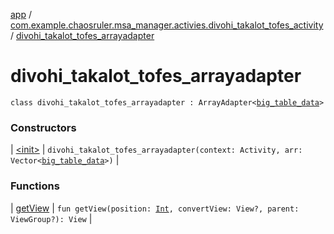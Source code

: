 [app](../../index.md) / [com.example.chaosruler.msa_manager.activies.divohi_takalot_tofes_activity](../index.md) / [divohi_takalot_tofes_arrayadapter](.)

# divohi_takalot_tofes_arrayadapter

`class divohi_takalot_tofes_arrayadapter : ArrayAdapter<`[`big_table_data`](../../com.example.chaosruler.msa_manager.object_types/big_table_data/index.md)`>`

### Constructors

| [&lt;init&gt;](-init-.md) | `divohi_takalot_tofes_arrayadapter(context: Activity, arr: Vector<`[`big_table_data`](../../com.example.chaosruler.msa_manager.object_types/big_table_data/index.md)`>)` |

### Functions

| [getView](get-view.md) | `fun getView(position: `[`Int`](https://kotlinlang.org/api/latest/jvm/stdlib/kotlin/-int/index.html)`, convertView: View?, parent: ViewGroup?): View` |

